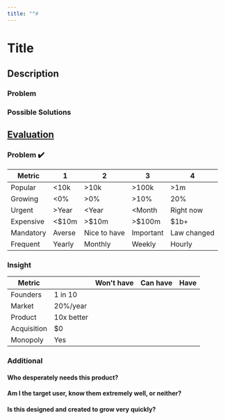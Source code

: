 ```yaml
---
title: ""#
---
```

# Title
## Description
### Problem

### Possible Solutions

## [Evaluation](https://www.youtube.com/watch?v=DOtCl5PU8F0)
### Problem ✔️
|  Metric   | 1      | 2            | 3         | 4           |
| --------- | ------ | ------------ | --------- | ----------- |
| Popular   | <10k   | >10k         | >100k     | >1m         |
| Growing   | <0%    | >0%          | >10%      | 20%         |
| Urgent    | >Year  | <Year        | <Month    | Right now   |
| Expensive | <$10m  | >$10m        | >$100m    | $1b+        |
| Mandatory | Averse | Nice to have | Important | Law changed |
| Frequent  | Yearly | Monthly      | Weekly    | Hourly      |

### Insight
|   Metric    |            | Won't have | Can have | Have |
| ----------- | ---------- | ---------- | -------- | ---- |
| Founders    | 1 in 10    |            |          |      |
| Market      | 20%/year   |            |          |      |
| Product     | 10x better |            |          |      |
| Acquisition | $0         |            |          |      |
| Monopoly    | Yes        |            |          |      |

### Additional
#### Who desperately needs this product?

#### Am I the target user, know them extremely well, or neither?

#### Is this designed and created to grow very quickly?
